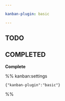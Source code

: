 ```yaml
---

kanban-plugin: basic

---
```


## TODO



## COMPLETED

**Complete**




%% kanban:settings
```
{"kanban-plugin":"basic"}
```
%%